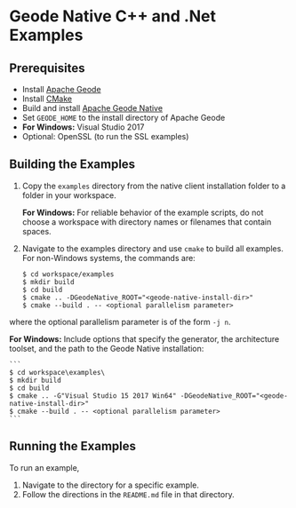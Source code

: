 # Geode Native C++ and .Net Examples

## Prerequisites
* Install [Apache Geode](https://geode.apache.org)
* Install [CMake](https://cmake.org/download/)
* Build and install [Apache Geode Native](https://github.com/apache/geode-native)
* Set `GEODE_HOME` to the install directory of Apache Geode
* **For Windows:** Visual Studio 2017
* Optional: OpenSSL (to run the SSL examples)



## Building the Examples

1. Copy the `examples` directory from the native client installation folder to a folder in your workspace.

   **For Windows:** For reliable behavior of the example scripts, do not choose a workspace with directory names or filenames that contain spaces.



1. Navigate to the examples directory and use `cmake` to build all examples. For non-Windows systems, the commands are:

    ```
    $ cd workspace/examples
    $ mkdir build
    $ cd build
    $ cmake .. -DGeodeNative_ROOT="<geode-native-install-dir>"
    $ cmake --build . -- <optional parallelism parameter>
    ```
  where the optional parallelism parameter is of the form `-j n`.
  
   **For Windows:** Include options that specify the generator, the architecture toolset, and the path to the Geode Native installation:

    ```
    $ cd workspace\examples\
    $ mkdir build
    $ cd build
    $ cmake .. -G"Visual Studio 15 2017 Win64" -DGeodeNative_ROOT="<geode-native-install-dir>"
    $ cmake --build . -- <optional parallelism parameter>
    ```
    
## Running the Examples
To run an example,

1. Navigate to the directory for a specific example.
2. Follow the directions in the `README.md` file in that directory.

